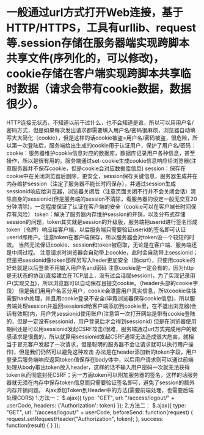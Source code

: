 # 一般通过url方式打开Web连接，基于HTTP/HTTPS，工具有urllib、request等.session存储在服务器端实现跨脚本共享文件(序列化的，可以修改)，cookie存储在客户端实现跨脚本共享临时数据（请求会带有cookie数据，数据很少）。
HTTP连接无状态，不知道以前干过什么，也不会知道是谁，所以可以用用户名/密码方式，但是如果每次发出请求都需要填入用户名/密码很麻烦，浏览器自动填写大大简化（cookie），但是这样的话cookie被盗=用户名/密码被盗，很危险，所以第一次登陆后，服务端给出生成的cookie用于认证用户，保护了用户名/密码：
cookie：服务器维护cookie信息对应的数据库，数据库记录用户各种信息，甚至操作，所以是很有用的。服务端通过set-cookie生成cookie信息响应给浏览器(注意服务器并不保存cookie，但是cookie会对应数据库信息)
session：保存在cookie中在关闭浏览器后删除，更安全，session保存关键信息，服务器生成并在内存维护session（注定了服务器不能长时间保存），并通过session生成sessionid响应给浏览器，浏览器关闭后（注意页面关闭不行并不会关闭会话）清除自身的sessionid(但是服务端的session不清除，看服务器的设定一般无交互20分钟清除)，一定程度保证了认证在客户端的安全（cookie可以在客户端长时间保存有风险）
token：解决了服务器内存维护session的开销，以及分布式存储session的问题，token其实就是session的升级版，服务端把userid进行签名形成token（令牌）响应给客户端，以后服务端只需要验证userid的签名即可认证userid即用户。注意token在客户端保存，所以服务器会对token设一个较短的时效。
当然无法保证cookie、session和token被窃取，无论是在客户端、服务端还是中间过程。
注意请求时浏览器会自动带上cookie，此时会自动带上sessionid；但是把sessionid像token那样另写入heder更加安全（防csrf），只使用cookie的好处就是以后登录不用输入用户名and密码
注意cookie是一定会有的，因为http是无状态的协议(直接建立在TCP层上，没有过会话层session)，为了实现记录用户(实现交互)，所以浏览器可以自动保存且提交cookie。（header头部的cookie字段）
但是我们用用户名区分用户，cookie会泄露用户真实信息，所以cookie往往需要hash处理，并且用cookie登录不安全(毕竟浏览器保存cookie信息)，所以服务端处理session并返回sessionid给客户端添加到cookie里，在不退出浏览器(会话有效期)内，用户凭sessionid使用账户(注意第一次打开网站是带有cookie登陆的，但是一定没有sessionid，用户登录后才会得到sessionid)
但是在浏览器使用期间还是可以用sessionid发起CSRF攻击(很难，服务端通过url方式完成用户的敏感请求是很蠢的，所以就算用sessionid发起CSRF通常无法造成很大危害，就相当于冒充客户发起了一次请求，但是聪明的服务器不会让请求就可以执行用户操作)，但是我们仍然可以避免这种攻击
办法是在header添加新的token字段，用户登录后服务端响应返回token值保存在body体中，以后用户请求则可以通过前端处理从body取出token放入header，这样的话不输入用户密码一次就无法获得token从而彻底封死CSRF；另一方面token可以附加服务器的签名，这样的话服务器就无须在内存中保存token信息而只需要验证签名即可，避免了session的额外内存开销问题。
Ajax添加Token到Header中的方法(需要前端处理，也需要后端处理CORS)
1.方法一：
$.ajax({
    type: "GET",
    url: "/access/logout/" + userCode,
    headers: {'Authorization': token}
});
2.方法二：
    $.ajax({
        type: "GET",
        url: "/access/logout/" + userCode,
        beforeSend: function(request) {
            request.setRequestHeader("Authorization", token);
        },
        success: function(result) {
        }
    });
